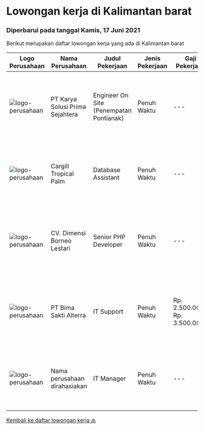
  # Lowongan kerja di Kalimantan barat

  ### Diperbarui pada tanggal Kamis, 17 Juni 2021

  Berikut merupakan daftar lowongan kerja yang ada di Kalimantan barat

  |Logo Perusahaan | Nama Perusahaan | Judul Pekerjaan | Jenis Pekerjaan | Gaji Pekerjaan | Lokasi | Deskripsi | Tanggal diunggah | Pranala |
  | -------------- | --------------- | --------------- | --------- | --------- | -------------- | ------- | ----------- | ----------- |
  |![logo-perusahaan](https://image-service-cdn.seek.com.au/bb0f2c313297f2db3d497466b95d7da85644edc0/ee4dce1061f3f616224767ad58cb2fc751b8d2dc)|PT Karya Solusi Prima Sejahtera|Engineer On Site (Penempatan Pontianak)|Penuh Waktu|---|Pontianak|Kualifikasi : Lulusan SMK Teknik Komputer &amp; Jaringan Berpengalaman minimal 1 tahun sebagai teknisi dibidang jaringan Menguasai dasar komunikasi...|Senin, 14 Juni 2021|https://www.jobstreet.co.id/id/job/engineer-on-site-penempatan-pontianak-3555040?token=0~ffb7537a-4d7d-4bd0-b41d-ca60c89eed0a&sectionRank=1&jobId=jobstreet-id-job-3555040|
|![logo-perusahaan](https://image-service-cdn.seek.com.au/b75fdae1d106dd1769f62376b58d226fd9374ce9/ee4dce1061f3f616224767ad58cb2fc751b8d2dc)|Cargill Tropical Palm|Database Assistant|Penuh Waktu|---|Kalimantan Barat|Key Responsibilities: Prepare crop production database Prepare inorganic and organic fertilizer database Prepare BBC database Compile &amp; prepare...|Sabtu, 05 Juni 2021|https://www.jobstreet.co.id/id/job/database-assistant-3547997?token=0~ffb7537a-4d7d-4bd0-b41d-ca60c89eed0a&sectionRank=2&jobId=jobstreet-id-job-3547997|
|![logo-perusahaan](https://us.123rf.com/450wm/pavelstasevich/pavelstasevich1811/pavelstasevich181101027/112815900-stock-vector-no-image-available-icon-flat-vector.jpg?ver=6)|CV. Dimensi Borneo Lestari|Senior PHP Developer|Penuh Waktu|---|Pontianak|Kandidat akan bekerja sama dengan team dalam membangun dan memelihara website perusahaan.Kualifikasi yang diperlukan:- PHP- Javascript- HTML- React /...|Jumat, 04 Juni 2021|https://www.jobstreet.co.id/id/job/senior-php-developer-3546647?token=0~ffb7537a-4d7d-4bd0-b41d-ca60c89eed0a&sectionRank=3&jobId=jobstreet-id-job-3546647|
|![logo-perusahaan](https://image-service-cdn.seek.com.au/3b449304b19b7a5909fe2d6166b69cb2e3dfc9ad/ee4dce1061f3f616224767ad58cb2fc751b8d2dc)|PT Bima Sakti Alterra|IT Support|Penuh Waktu|Rp. 2.500.000-Rp. 3.500.000|Pontianak|Deskripsi pekerjaan: Berkomunikasi dengan customer relation mengenai masalah secara teknis melalui formulir feedback dari customer Melakukan analisa...|Kamis, 27 Mei 2021|https://www.jobstreet.co.id/id/job/it-support-3539433?token=0~ffb7537a-4d7d-4bd0-b41d-ca60c89eed0a&sectionRank=4&jobId=jobstreet-id-job-3539433|
|![logo-perusahaan](https://us.123rf.com/450wm/pavelstasevich/pavelstasevich1811/pavelstasevich181101027/112815900-stock-vector-no-image-available-icon-flat-vector.jpg?ver=6)|Nama perusahaan dirahasiakan|IT Manager|Penuh Waktu|---|Bali|Pendidikan minimal S1 segala jurusan Memiliki pengetahuan mengenai PHP dan bahasa pemrograman lainnya atau menguasai jaringan Gaji negotiable...|Selasa, 25 Mei 2021|https://www.jobstreet.co.id/id/job/it-manager-3537839?token=0~ffb7537a-4d7d-4bd0-b41d-ca60c89eed0a&sectionRank=5&jobId=jobstreet-id-job-3537839|


  [Kembali ke daftar lowongan kerja 🔙](../README.md#daftar-lowongan-kerja)
  
